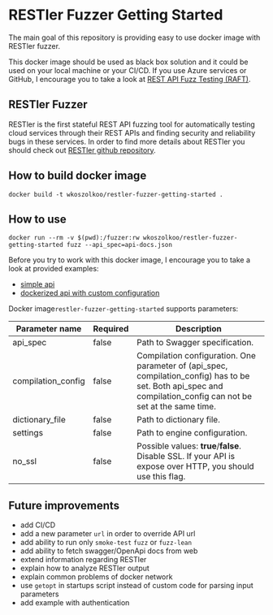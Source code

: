 # RESTler Fuzzer Getting Started 

The main goal of this repository is providing easy to use docker image with RESTler fuzzer.

This docker image should be used as black box solution and it could be used on your local machine or your CI/CD. 
If you use Azure services or GitHub, I encourage you to take a look at [REST API Fuzz Testing (RAFT)](https://github.com/microsoft/rest-api-fuzz-testing). 

## RESTler Fuzzer

RESTler is the first stateful REST API fuzzing tool for automatically testing cloud services through their REST APIs and finding security and reliability bugs in these services.
In order to find more details about RESTler you should check out [RESTler github repository](https://github.com/microsoft/restler-fuzzer).

## How to build docker image
```shell script
docker build -t wkoszolkoo/restler-fuzzer-getting-started .
```
## How to use

```shell script
docker run --rm -v $(pwd):/fuzzer:rw wkoszolkoo/restler-fuzzer-getting-started fuzz --api_spec=api-docs.json
```

Before you try to work with this docker image, I encourage you to take a look at provided examples:
- [simple api](examples/simple-api-without-additional-configuration)
- [dockerized api with custom configuration](examples/custom-dictionary-and-engine-configuration)

Docker image`restler-fuzzer-getting-started` supports parameters:

| Parameter name | Required  | Description |
|-------|----|---|
| api_spec | false | Path to Swagger specification. |
| compilation_config | false | Compilation configuration. One parameter of (api_spec, compilation_config) has to be set. Both api_spec and compilation_config can not be set at the same time. |
| dictionary_file | false | Path to dictionary file. |
| settings | false | Path to engine configuration. |
| no_ssl | false | Possible values: **true**/**false**. Disable SSL. If your API is expose over HTTP, you should use this flag. |
## Future improvements

- add CI/CD
- add a new parameter `url` in order to override API url
- add ability to run only `smoke-test` `fuzz` or `fuzz-lean`
- add ability to fetch swagger/OpenApi docs from web
- extend information regarding RESTler
- explain how to analyze RESTler output
- explain common problems of docker network 
- use `getopt` in startups script instead of custom code for parsing input parameters 
- add example with authentication


   

